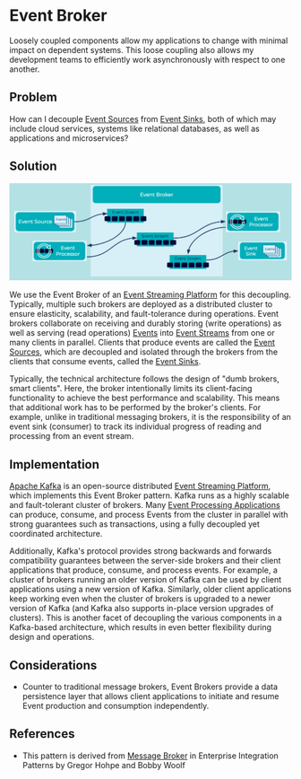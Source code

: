 # Event Broker
Loosely coupled components allow my applications to change with minimal impact on dependent systems. This loose coupling also allows my development teams to efficiently work asynchronously with respect to one another. 

## Problem
How can I decouple [Event Sources](../event-source/event-source.md) from [Event Sinks](../event-sink/event-sink.md), both of which may include cloud services, systems like relational databases, as well as applications and microservices?

## Solution
![event-broker](../img/event-broker.png)

We use the Event Broker of an [Event Streaming Platform](../event-stream/event-streaming-platform.md) for this decoupling. Typically, multiple such brokers are deployed as a distributed cluster to ensure elasticity, scalability, and fault-tolerance during operations.  Event brokers collaborate on receiving and durably storing (write operations) as well as serving (read operations) [Events](../event/event.md) into [Event Streams](../event-stream/event-streams.md) from one or many clients in parallel. Clients that produce events are called the [Event Sources](../event-source/event-source.md), which are decoupled and isolated through the brokers from the clients that consume events, called the [Event Sinks](../event-sink/event-sink.md). 

Typically, the technical architecture follows the design of "dumb brokers, smart clients". Here, the broker intentionally limits its client-facing functionality to achieve the best performance and scalability. This means that additional work has to be performed by the broker's clients. For example, unlike in traditional messaging brokers, it is the responsibility of an event sink (consumer) to track its individual progress of reading and processing from an event stream.

## Implementation
[Apache Kafka](https://kafka.apache.org/) is an open-source distributed [Event Streaming Platform](../event-stream/event-streaming-platform.md), which implements this Event Broker pattern. Kafka runs as a highly scalable and fault-tolerant cluster of brokers. Many [Event Processing Applications](../event-processing/event-processing-application.md) can produce, consume, and process Events from the cluster in parallel with strong guarantees such as transactions, using a fully decoupled yet coordinated architecture.

Additionally, Kafka's protocol provides strong backwards and forwards compatibility guarantees between the server-side brokers and their client applications that produce, consume, and process events. For example, a cluster of brokers running an older version of Kafka can be used by client applications using a new version of Kafka. Similarly, older client applications keep working even when the cluster of brokers is upgraded to a newer version of Kafka (and Kafka also supports in-place version upgrades of clusters). This is another facet of decoupling the various components in a Kafka-based architecture, which results in even better flexibility during design and operations.

## Considerations
* Counter to traditional message brokers, Event Brokers provide a data persistence layer that allows client applications to initiate and resume Event production and consumption independently. 

## References
* This pattern is derived from [Message Broker](https://www.enterpriseintegrationpatterns.com/patterns/messaging/MessageBroker.html) in Enterprise Integration Patterns by Gregor Hohpe and Bobby Woolf
